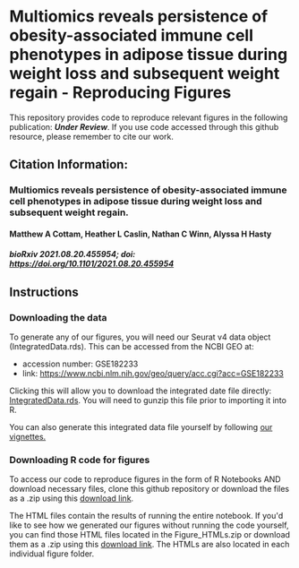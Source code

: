 # 	Multiomics reveals persistence of obesity-associated immune cell phenotypes in adipose tissue during weight loss and subsequent weight regain - Reproducing Figures
This repository provides code to reproduce relevant figures in the following publication: ***Under Review***. If you use code accessed through this github resource, please remember to cite our work.

## **Citation Information:**
### Multiomics reveals persistence of obesity-associated immune cell phenotypes in adipose tissue during weight loss and subsequent weight regain.
#### Matthew A Cottam, Heather L Caslin, Nathan C Winn, Alyssa H Hasty
##### bioRxiv 2021.08.20.455954; **doi:** https://doi.org/10.1101/2021.08.20.455954

## Instructions 

### Downloading the data
To generate any of our figures, you will need our Seurat v4 data object (IntegratedData.rds). This can be accessed from the NCBI GEO at: 

* accession number: GSE182233 
* link: https://www.ncbi.nlm.nih.gov/geo/query/acc.cgi?acc=GSE182233

Clicking this will allow you to download the integrated date file directly: <a href="https://www.ncbi.nlm.nih.gov/geo/download/?acc=GSE182233&format=file&file=GSE182233%5FIntegratedData%2Erds%2Egz">IntegratedData.rds</a>. You will need to gunzip this file prior to importing it into R.

You can also generate this integrated data file yourself by following <a href="https://github.com/HastyLab/Multiomics-WeightCycling-Vignettes">our vignettes.</a> 

### Downloading R code for figures

To access our code to reproduce figures in the form of R Notebooks AND download necessary files, clone this github repository or download the files as a .zip using this <a href="https://github.com/HastyLab/Multiomics-WeightCycling-Figures/archive/refs/heads/main.zip">download link</a>.

The HTML files contain the results of running the entire notebook. If you'd like to see how we generated our figures without running the code yourself, you can find those HTML files located in the Figure_HTMLs.zip or download them as a .zip using this <a href="https://github.com/HastyLab/Multiomics-WeightCycling-Figures/raw/main/Figure_HTMLs.zip">download link</a>. The HTMLs are also located in each individual figure folder.
